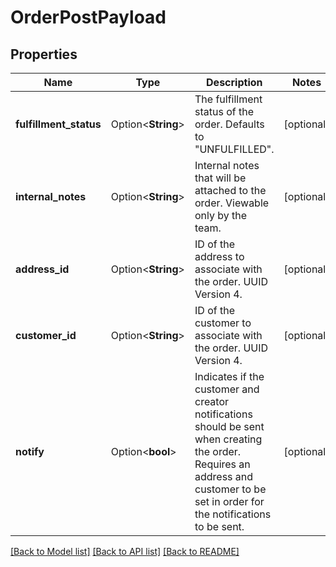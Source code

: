 # OrderPostPayload

## Properties

Name | Type | Description | Notes
------------ | ------------- | ------------- | -------------
**fulfillment_status** | Option<**String**> | The fulfillment status of the order. Defaults to \"UNFULFILLED\". | [optional]
**internal_notes** | Option<**String**> | Internal notes that will be attached to the order. Viewable only by the team. | [optional]
**address_id** | Option<**String**> | ID of the address to associate with the order. UUID Version 4. | [optional]
**customer_id** | Option<**String**> | ID of the customer to associate with the order. UUID Version 4. | [optional]
**notify** | Option<**bool**> | Indicates if the customer and creator notifications should be sent when creating the order. Requires an address and customer to be set in order for the notifications to be sent. | [optional]

[[Back to Model list]](../README.md#documentation-for-models) [[Back to API list]](../README.md#documentation-for-api-endpoints) [[Back to README]](../README.md)


